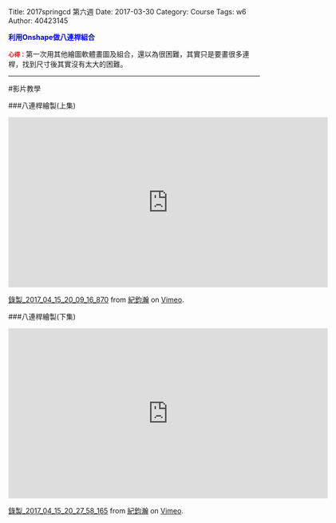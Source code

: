 Title: 2017springcd 第六週
Date: 2017-03-30
Category: Course
Tags: w6
Author: 40423145

<b><font color="blue">利用Onshape做八連桿組合</font></b>

<!-- PELICAN_END_SUMMARY -->
<small><b><font color="#FF0000">心得：</font></b></small>第一次用其他繪圖軟體畫圖及組合，還以為很困難，其實只是要畫很多連桿，找到尺寸後其實沒有太大的困難。

<hr/>
#影片教學

###八連桿繪製(上集)
<iframe src="https://player.vimeo.com/video/213334137" width="640" height="341" frameborder="0" webkitallowfullscreen mozallowfullscreen allowfullscreen></iframe>
<p><a href="https://vimeo.com/213334137">錄製_2017_04_15_20_09_16_870</a> from <a href="https://vimeo.com/user60322140">紀鈞瀚</a> on <a href="https://vimeo.com">Vimeo</a>.</p>

###八連桿繪製(下集)
<iframe src="https://player.vimeo.com/video/213334504" width="640" height="341" frameborder="0" webkitallowfullscreen mozallowfullscreen allowfullscreen></iframe>
<p><a href="https://vimeo.com/213334504">錄製_2017_04_15_20_27_58_165</a> from <a href="https://vimeo.com/user60322140">紀鈞瀚</a> on <a href="https://vimeo.com">Vimeo</a>.</p>

